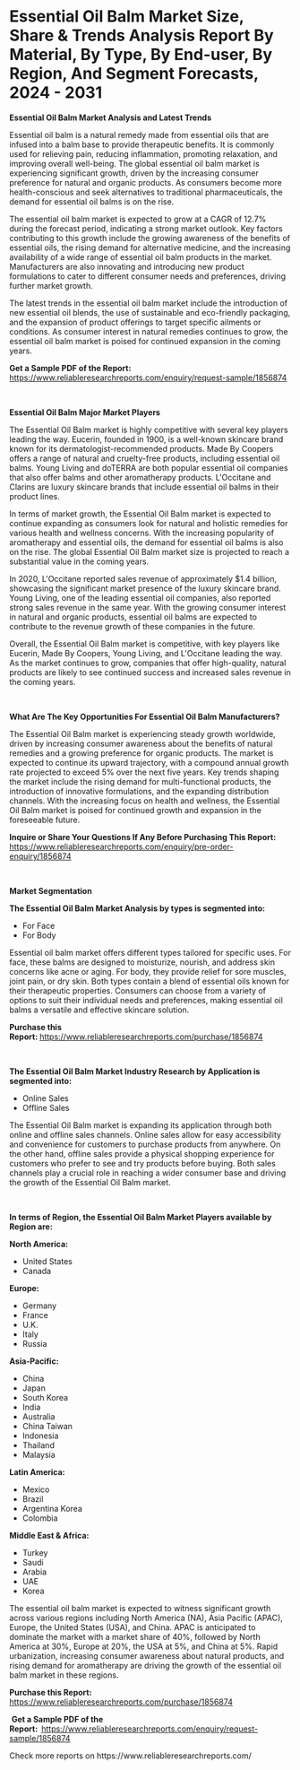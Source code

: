 <p><h1>Essential Oil Balm Market Size, Share & Trends Analysis Report By Material, By Type, By End-user, By Region, And Segment Forecasts, 2024 - 2031</h1></p><p><strong>Essential Oil Balm Market Analysis and Latest Trends</strong></p>
<p><p>Essential oil balm is a natural remedy made from essential oils that are infused into a balm base to provide therapeutic benefits. It is commonly used for relieving pain, reducing inflammation, promoting relaxation, and improving overall well-being. The global essential oil balm market is experiencing significant growth, driven by the increasing consumer preference for natural and organic products. As consumers become more health-conscious and seek alternatives to traditional pharmaceuticals, the demand for essential oil balms is on the rise.</p><p>The essential oil balm market is expected to grow at a CAGR of 12.7% during the forecast period, indicating a strong market outlook. Key factors contributing to this growth include the growing awareness of the benefits of essential oils, the rising demand for alternative medicine, and the increasing availability of a wide range of essential oil balm products in the market. Manufacturers are also innovating and introducing new product formulations to cater to different consumer needs and preferences, driving further market growth.</p><p>The latest trends in the essential oil balm market include the introduction of new essential oil blends, the use of sustainable and eco-friendly packaging, and the expansion of product offerings to target specific ailments or conditions. As consumer interest in natural remedies continues to grow, the essential oil balm market is poised for continued expansion in the coming years.</p></p>
<p><strong>Get a Sample PDF of the Report:&nbsp;</strong> <a href="https://www.reliableresearchreports.com/enquiry/request-sample/1856874">https://www.reliableresearchreports.com/enquiry/request-sample/1856874</a></p>
<p>&nbsp;</p>
<p><strong>Essential Oil Balm Major Market Players</strong></p>
<p><p>The Essential Oil Balm market is highly competitive with several key players leading the way. Eucerin, founded in 1900, is a well-known skincare brand known for its dermatologist-recommended products. Made By Coopers offers a range of natural and cruelty-free products, including essential oil balms. Young Living and doTERRA are both popular essential oil companies that also offer balms and other aromatherapy products. L'Occitane and Clarins are luxury skincare brands that include essential oil balms in their product lines.</p><p>In terms of market growth, the Essential Oil Balm market is expected to continue expanding as consumers look for natural and holistic remedies for various health and wellness concerns. With the increasing popularity of aromatherapy and essential oils, the demand for essential oil balms is also on the rise. The global Essential Oil Balm market size is projected to reach a substantial value in the coming years.</p><p>In 2020, L'Occitane reported sales revenue of approximately $1.4 billion, showcasing the significant market presence of the luxury skincare brand. Young Living, one of the leading essential oil companies, also reported strong sales revenue in the same year. With the growing consumer interest in natural and organic products, essential oil balms are expected to contribute to the revenue growth of these companies in the future.</p><p>Overall, the Essential Oil Balm market is competitive, with key players like Eucerin, Made By Coopers, Young Living, and L'Occitane leading the way. As the market continues to grow, companies that offer high-quality, natural products are likely to see continued success and increased sales revenue in the coming years.</p></p>
<p>&nbsp;</p>
<p><strong>What Are The Key Opportunities For Essential Oil Balm Manufacturers?</strong></p>
<p><p>The Essential Oil Balm market is experiencing steady growth worldwide, driven by increasing consumer awareness about the benefits of natural remedies and a growing preference for organic products. The market is expected to continue its upward trajectory, with a compound annual growth rate projected to exceed 5% over the next five years. Key trends shaping the market include the rising demand for multi-functional products, the introduction of innovative formulations, and the expanding distribution channels. With the increasing focus on health and wellness, the Essential Oil Balm market is poised for continued growth and expansion in the foreseeable future.</p></p>
<p><strong>Inquire or Share Your Questions If Any Before Purchasing This Report:</strong> <a href="https://www.reliableresearchreports.com/enquiry/pre-order-enquiry/1856874">https://www.reliableresearchreports.com/enquiry/pre-order-enquiry/1856874</a></p>
<p>&nbsp;</p>
<p><strong>Market Segmentation</strong></p>
<p><strong>The Essential Oil Balm Market Analysis by types is segmented into:</strong></p>
<p><ul><li>For Face</li><li>For Body</li></ul></p>
<p><p>Essential oil balm market offers different types tailored for specific uses. For face, these balms are designed to moisturize, nourish, and address skin concerns like acne or aging. For body, they provide relief for sore muscles, joint pain, or dry skin. Both types contain a blend of essential oils known for their therapeutic properties. Consumers can choose from a variety of options to suit their individual needs and preferences, making essential oil balms a versatile and effective skincare solution.</p></p>
<p><strong>Purchase this Report:&nbsp;</strong><a href="https://www.reliableresearchreports.com/purchase/1856874">https://www.reliableresearchreports.com/purchase/1856874</a></p>
<p>&nbsp;</p>
<p><strong>The Essential Oil Balm Market Industry Research by Application is segmented into:</strong></p>
<p><ul><li>Online Sales</li><li>Offline Sales</li></ul></p>
<p><p>The Essential Oil Balm market is expanding its application through both online and offline sales channels. Online sales allow for easy accessibility and convenience for customers to purchase products from anywhere. On the other hand, offline sales provide a physical shopping experience for customers who prefer to see and try products before buying. Both sales channels play a crucial role in reaching a wider consumer base and driving the growth of the Essential Oil Balm market.</p></p>
<p>&nbsp;</p>
<p><strong>In terms of Region, the Essential Oil Balm Market Players available by Region are:</strong></p>
<p>
    <p> <strong> North America: </strong>
        <ul>
            <li>United States</li>
            <li>Canada</li>
        </ul>
        </p> 
    <p> <strong> Europe: </strong>
        <ul>
            <li>Germany</li>
            <li>France</li>
            <li>U.K.</li>
            <li>Italy</li>
            <li>Russia</li>
        </ul>
        </p> 
    <p> <strong> Asia-Pacific: </strong>
        <ul>
            <li>China</li>
            <li>Japan</li>
            <li>South Korea</li>
            <li>India</li>
            <li>Australia</li>
            <li>China Taiwan</li>
            <li>Indonesia</li>
            <li>Thailand</li>
            <li>Malaysia</li>
        </ul>
        </p> 
    <p> <strong> Latin America: </strong>
        <ul>
            <li>Mexico</li>
            <li>Brazil</li>
            <li>Argentina Korea</li>
            <li>Colombia</li>
        </ul>
        </p> 
    <p> <strong> Middle East & Africa: </strong>
        <ul>
            <li>Turkey</li>
            <li>Saudi</li>
            <li>Arabia</li>
            <li>UAE</li>
            <li>Korea</li>
        </ul>
    </p>
    </p>
<p><p>The essential oil balm market is expected to witness significant growth across various regions including North America (NA), Asia Pacific (APAC), Europe, the United States (USA), and China. APAC is anticipated to dominate the market with a market share of 40%, followed by North America at 30%, Europe at 20%, the USA at 5%, and China at 5%. Rapid urbanization, increasing consumer awareness about natural products, and rising demand for aromatherapy are driving the growth of the essential oil balm market in these regions.</p></p>
<p><strong>Purchase this Report: </strong><a href="https://www.reliableresearchreports.com/purchase/1856874">https://www.reliableresearchreports.com/purchase/1856874</a></p>
<p>&nbsp;<strong>Get a Sample PDF of the Report:&nbsp;&nbsp;</strong><a href="https://www.reliableresearchreports.com/enquiry/request-sample/1856874">https://www.reliableresearchreports.com/enquiry/request-sample/1856874</a></p>
<p><strong></strong></p>
<p>Check more reports on https://www.reliableresearchreports.com/</p>